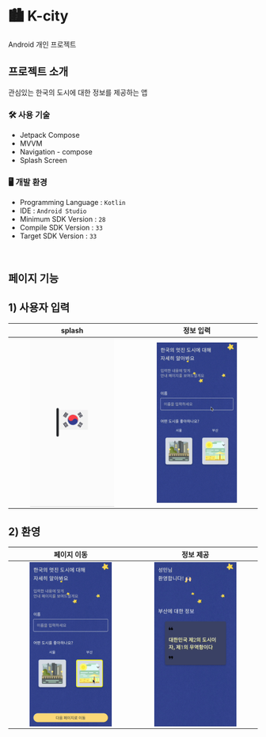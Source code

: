 # 🏙️ K-city

Android 개인 프로젝트

## 프로젝트 소개

관심있는 한국의 도시에 대한 정보를 제공하는 앱

### 🛠️ 사용 기술

- Jetpack Compose
- MVVM
- Navigation - compose
- Splash Screen

### 🖥️ 개발 환경

- Programming Language : `Kotlin`
- IDE : `Android Studio`
- Minimum SDK Version : `28`
- Compile SDK Version : `33`
- Target SDK Version : `33`

<br>

## 페이지 기능

## 1) 사용자 입력

|                            splash                            |                          정보 입력                           |
| :----------------------------------------------------------: | :----------------------------------------------------------: |
| <img src="./README.assets/city.gif" alt="city" align="center" width="70%" /> | <img src="./README.assets/city2.gif" alt="city2" align="center" width="70%" /> |

## 2) 환영

|                         페이지 이동                          |                          정보 제공                           |
| :----------------------------------------------------------: | :----------------------------------------------------------: |
| <img src="./README.assets/city3.gif" alt="city3" align="center" width="70%" /> | <img src="./README.assets/city4.gif" alt="city4" align="center" width="70%" /> |
